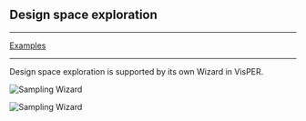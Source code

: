 ## Design space exploration 

***
[Examples](examples/README.md)
***

Design space exploration is supported by its own Wizard in VisPER.

![Sampling Wizard](sampling_wizard.png "Available Wizards in VisPER") 

![Sampling Wizard](SamplingWizard_variables.png "Available types of design variables")
